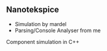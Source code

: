 ## Nanotekspice

* Simulation by mardel
* Parsing/Console Analyser from me

Component simulation in C++
